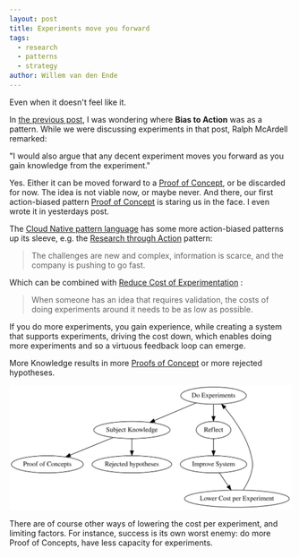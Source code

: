 ```yaml
---
layout: post
title: Experiments move you forward
tags:
  - research
  - patterns
  - strategy
author: Willem van den Ende
---
```


Even when it doesn't feel like it.

In [the previous post](https://www.qwan.eu/2020/06/19/making-decisions-in-turbulent-times.html), I was wondering where **Bias to Action** was as a pattern.
While we were discussing experiments in that post, Ralph McArdell remarked:

"I would also argue that any decent experiment moves you forward as you gain
knowledge from the experiment."

Yes. Either it can be moved forward to a [Proof of Concept](https://www.cnpatterns.org/organization-culture/proof-of-concept-poc), or be discarded for
now. The idea is not viable now, or maybe never. And there, our first
action-biased pattern
[Proof of Concept](https://www.cnpatterns.org/organization-culture/proof-of-concept-poc) is staring us in the face. I even wrote it in yesterdays post.

The [Cloud Native pattern language](http://www.cnpatterns.org/) has some more action-biased patterns up its sleeve, e.g.
the [Research through Action](http://www.cnpatterns.org/strategy-risk-reduction/research-through-action) pattern:

> The challenges are new and complex, information is scarce, and the company is
> pushing to go fast.

Which can be combined with [Reduce Cost of Experimentation](http://www.cnpatterns.org/strategy-risk-reduction/reduce-cost-of-experimentation) :

> When someone has an idea that requires validation, the costs of doing
> experiments around it needs to be as low as possible.

If you do more experiments, you gain experience, while creating a system that
supports experiments, driving the cost down, which enables doing more
experiments and so a virtuous feedback loop can emerge.

More Knowledge results in more [Proofs of Concept](https://www.cnpatterns.org/organization-culture/proof-of-concept-poc) or more rejected hypotheses.

![Diagram of effects, described above](/attachments/blogposts/2020/ExperimentsMove.svg)

There are of course other ways of lowering the cost per experiment, and limiting
factors. For instance, success is its own worst enemy: do more Proof of
Concepts, have less capacity for experiments.
